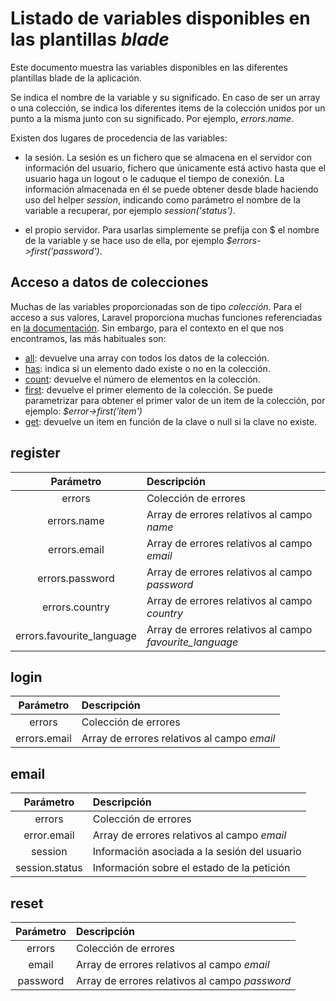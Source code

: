 # Listado de variables disponibles en las plantillas *blade*

Este documento muestra las variables disponibles en las diferentes plantillas blade de la aplicación.

Se indica el nombre de la variable y su significado. En caso de ser un array o una colección, se indica los diferentes items de la colección unidos por un punto a la misma junto con su significado. Por ejemplo, _errors.name_. 

Existen dos lugares de procedencia de las variables:

* la sesión. La sesión es un fichero que se almacena en el servidor con información del usuario, fichero que únicamente está activo hasta que el usuario haga un logout o le caduque el tiempo de conexión. La información almacenada en él se puede obtener desde blade haciendo uso del helper _session_, indicando como parámetro el nombre de la variable a recuperar, por ejemplo _session('status')_.

* el propio servidor. Para usarlas simplemente se prefija con $ el nombre de la variable y se hace uso de ella, por ejemplo _$errors->first('password')_.

## Acceso a datos de colecciones

Muchas de las variables proporcionadas son de tipo _colección_. Para el acceso a sus valores, Laravel proporciona muchas funciones referenciadas en [la documentación](https://laravel.com/docs/5.6/collections#available-methods). Sin embargo, para el contexto en el que nos encontramos, las más habituales son:
* [all](https://laravel.com/docs/5.6/collections#method-all): devuelve una array con todos los datos de la colección. 
* [has](https://laravel.com/docs/5.6/collections#method-has): indica si un elemento dado existe o no en la colección.
* [count](https://laravel.com/docs/5.6/collections#method-count): devuelve el número de elementos en la colección.
* [first](https://laravel.com/docs/5.6/collections#method-first): devuelve el primer elemento de la colección. Se puede parametrizar para obtener el primer valor de un item de la colección, por ejemplo: _$error->first('item')_
* [get](https://laravel.com/docs/5.6/collections#method-get): devuelve un item en función de la clave o null si la clave no existe.

## register

| Parámetro          | Descripción       |
| :----------:       | :------------     |
| errors             | Colección de errores |
| errors.name               | Array de errores relativos al campo *name* |  
| errors.email              | Array de errores relativos al campo *email* |  
| errors.password           | Array de errores relativos al campo *password* |  
| errors.country            | Array de errores relativos al campo *country* |  
| errors.favourite_language | Array de errores relativos al campo *favourite_language* | 

## login

| Parámetro          | Descripción       |
| :----------:       | :------------     |
| errors             | Colección de errores |
| errors.email       | Array de errores relativos al campo *email* | 

## email

| Parámetro          | Descripción       |
| :----------:       | :------------     |
| errors             | Colección de errores |
| error.email        | Array de errores relativos al campo _email_ |  
| session            | Información asociada a la sesión del usuario |
| session.status     | Información sobre el estado de la petición |

## reset

| Parámetro          | Descripción       |
| :----------:       | :------------     |
| errors             | Colección de errores |
| email              | Array de errores relativos al campo _email_ |  
| password           | Array de errores relativos al campo _password_ |  